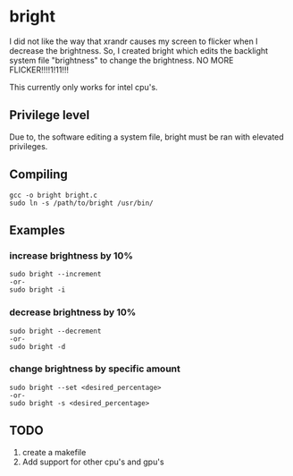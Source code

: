 # bright
I did not like the way that xrandr causes my screen to flicker when I decrease the brightness. So, I created bright which edits the backlight system file "brightness" to change the brightness. NO MORE FLICKER!!!!1!11!!! 

This currently only works for intel cpu's.
## Privilege level
Due to, the software editing a system file, bright must be ran with elevated privileges.
## Compiling
```
gcc -o bright bright.c
sudo ln -s /path/to/bright /usr/bin/
```
## Examples
### increase brightness by 10%
```
sudo bright --increment
-or-
sudo bright -i
```

### decrease brightness by 10%
```
sudo bright --decrement
-or-
sudo bright -d
```
### change brightness by specific amount
```
sudo bright --set <desired_percentage>
-or-
sudo bright -s <desired_percentage>
```
## TODO
1) create a makefile
2) Add support for other cpu's and gpu's 
